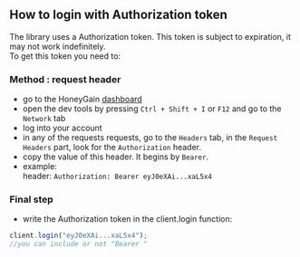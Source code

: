 ## How to login with Authorization token

The library uses a Authorization token.
This token is subject to expiration, it may not work indefinitely.  
To get this token you need to:

### Method : request header

-   go to the HoneyGain <a href="https://dashboard.honeygain.com/">dashboard</a>
-   open the dev tools by pressing <code>Ctrl + Shift + I</code> or <code>F12</code> and go to the `Network` tab
-   log into your account
-   in any of the requests requests, go to the `Headers` tab, in the `Request Headers` part, look for the `Authorization` header.
-   copy the value of this header. It begins by `Bearer`.
-   example:  
    header: `Authorization: Bearer eyJ0eXAi...xaL5x4`

### Final step

-   write the Authorization token in the client.login function:

```js
client.login("eyJ0eXAi...xaL5x4");
//you can include or not "Bearer "
```
